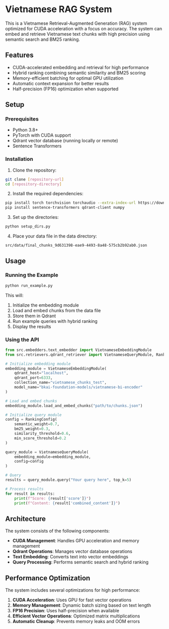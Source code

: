 # Vietnamese RAG System

This is a Vietnamese Retrieval-Augmented Generation (RAG) system optimized for CUDA acceleration with a focus on accuracy. The system can embed and retrieve Vietnamese text chunks with high precision using semantic search and BM25 ranking.

## Features

- CUDA-accelerated embedding and retrieval for high performance
- Hybrid ranking combining semantic similarity and BM25 scoring
- Memory-efficient batching for optimal GPU utilization
- Automatic context expansion for better results
- Half-precision (FP16) optimization when supported

## Setup

### Prerequisites

- Python 3.8+
- PyTorch with CUDA support
- Qdrant vector database (running locally or remote)
- Sentence Transformers

### Installation

1. Clone the repository:
```bash
git clone [repository-url]
cd [repository-directory]
```

2. Install the required dependencies:
```bash
pip install torch torchvision torchaudio --extra-index-url https://download.pytorch.org/whl/cu118
pip install sentence-transformers qdrant-client numpy
```

3. Set up the directories:
```bash
python setup_dirs.py
```

4. Place your data file in the data directory:
```
src/data/final_chunks_9d631398-eae9-4493-8a48-575cb2b92ab0.json
```

## Usage

### Running the Example

```bash
python run_example.py
```

This will:
1. Initialize the embedding module
2. Load and embed chunks from the data file
3. Store them in Qdrant
4. Run example queries with hybrid ranking
5. Display the results

### Using the API

```python
from src.embedders.text_embedder import VietnameseEmbeddingModule
from src.retrievers.qdrant_retriever import VietnameseQueryModule, RankingConfig

# Initialize embedding module
embedding_module = VietnameseEmbeddingModule(
    qdrant_host="localhost",
    qdrant_port=6333,
    collection_name="vietnamese_chunks_test",
    model_name="bkai-foundation-models/vietnamese-bi-encoder"
)

# Load and embed chunks
embedding_module.load_and_embed_chunks("path/to/chunks.json")

# Initialize query module
config = RankingConfig(
    semantic_weight=0.7,
    bm25_weight=0.3,
    similarity_threshold=0.6,
    min_score_threshold=0.2
)

query_module = VietnameseQueryModule(
    embedding_module=embedding_module,
    config=config
)

# Query
results = query_module.query("Your query here", top_k=5)

# Process results
for result in results:
    print(f"Score: {result['score']}")
    print(f"Content: {result['combined_content']}")
```

## Architecture

The system consists of the following components:

- **CUDA Management**: Handles GPU acceleration and memory management
- **Qdrant Operations**: Manages vector database operations
- **Text Embedding**: Converts text into vector embeddings
- **Query Processing**: Performs semantic search and hybrid ranking

## Performance Optimization

The system includes several optimizations for high performance:

1. **CUDA Acceleration**: Uses GPU for fast vector operations
2. **Memory Management**: Dynamic batch sizing based on text length
3. **FP16 Precision**: Uses half-precision when available
4. **Efficient Vector Operations**: Optimized matrix multiplications
5. **Automatic Cleanup**: Prevents memory leaks and OOM errors 